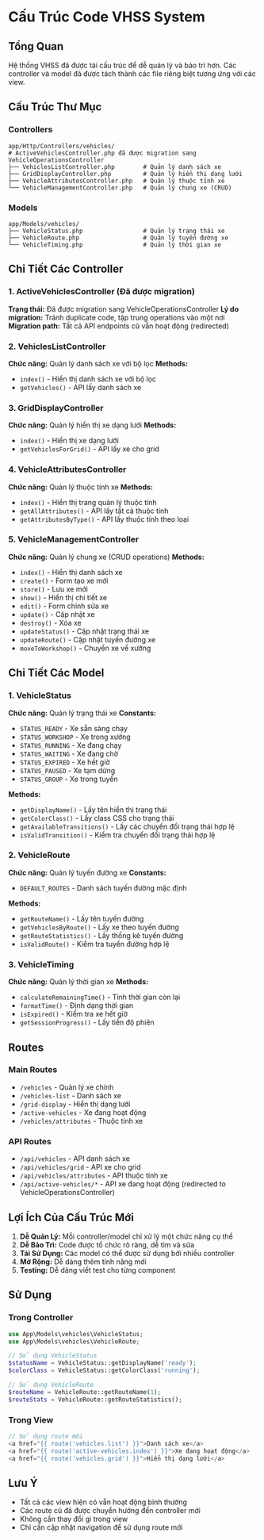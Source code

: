 # Cấu Trúc Code VHSS System

## Tổng Quan
Hệ thống VHSS đã được tái cấu trúc để dễ quản lý và bảo trì hơn. Các controller và model đã được tách thành các file riêng biệt tương ứng với các view.

## Cấu Trúc Thư Mục

### Controllers
```
app/Http/Controllers/vehicles/
# ActiveVehiclesController.php đã được migration sang VehicleOperationsController
├── VehiclesListController.php        # Quản lý danh sách xe
├── GridDisplayController.php         # Quản lý hiển thị dạng lưới
├── VehicleAttributesController.php   # Quản lý thuộc tính xe
└── VehicleManagementController.php   # Quản lý chung xe (CRUD)
```

### Models
```
app/Models/vehicles/
├── VehicleStatus.php                 # Quản lý trạng thái xe
├── VehicleRoute.php                  # Quản lý tuyến đường xe
└── VehicleTiming.php                 # Quản lý thời gian xe
```

## Chi Tiết Các Controller

### 1. ActiveVehiclesController (Đã được migration)
**Trạng thái:** Đã được migration sang VehicleOperationsController
**Lý do migration:** Tránh duplicate code, tập trung operations vào một nơi
**Migration path:** Tất cả API endpoints cũ vẫn hoạt động (redirected)

### 2. VehiclesListController
**Chức năng:** Quản lý danh sách xe với bộ lọc
**Methods:**
- `index()` - Hiển thị danh sách xe với bộ lọc
- `getVehicles()` - API lấy danh sách xe

### 3. GridDisplayController
**Chức năng:** Quản lý hiển thị xe dạng lưới
**Methods:**
- `index()` - Hiển thị xe dạng lưới
- `getVehiclesForGrid()` - API lấy xe cho grid

### 4. VehicleAttributesController
**Chức năng:** Quản lý thuộc tính xe
**Methods:**
- `index()` - Hiển thị trang quản lý thuộc tính
- `getAllAttributes()` - API lấy tất cả thuộc tính
- `getAttributesByType()` - API lấy thuộc tính theo loại

### 5. VehicleManagementController
**Chức năng:** Quản lý chung xe (CRUD operations)
**Methods:**
- `index()` - Hiển thị danh sách xe
- `create()` - Form tạo xe mới
- `store()` - Lưu xe mới
- `show()` - Hiển thị chi tiết xe
- `edit()` - Form chỉnh sửa xe
- `update()` - Cập nhật xe
- `destroy()` - Xóa xe
- `updateStatus()` - Cập nhật trạng thái xe
- `updateRoute()` - Cập nhật tuyến đường xe
- `moveToWorkshop()` - Chuyển xe về xưởng

## Chi Tiết Các Model

### 1. VehicleStatus
**Chức năng:** Quản lý trạng thái xe
**Constants:**
- `STATUS_READY` - Xe sẵn sàng chạy
- `STATUS_WORKSHOP` - Xe trong xưởng
- `STATUS_RUNNING` - Xe đang chạy
- `STATUS_WAITING` - Xe đang chờ
- `STATUS_EXPIRED` - Xe hết giờ
- `STATUS_PAUSED` - Xe tạm dừng
- `STATUS_GROUP` - Xe trong tuyến

**Methods:**
- `getDisplayName()` - Lấy tên hiển thị trạng thái
- `getColorClass()` - Lấy class CSS cho trạng thái
- `getAvailableTransitions()` - Lấy các chuyển đổi trạng thái hợp lệ
- `isValidTransition()` - Kiểm tra chuyển đổi trạng thái hợp lệ

### 2. VehicleRoute
**Chức năng:** Quản lý tuyến đường xe
**Constants:**
- `DEFAULT_ROUTES` - Danh sách tuyến đường mặc định

**Methods:**
- `getRouteName()` - Lấy tên tuyến đường
- `getVehiclesByRoute()` - Lấy xe theo tuyến đường
- `getRouteStatistics()` - Lấy thống kê tuyến đường
- `isValidRoute()` - Kiểm tra tuyến đường hợp lệ

### 3. VehicleTiming
**Chức năng:** Quản lý thời gian xe
**Methods:**
- `calculateRemainingTime()` - Tính thời gian còn lại
- `formatTime()` - Định dạng thời gian
- `isExpired()` - Kiểm tra xe hết giờ
- `getSessionProgress()` - Lấy tiến độ phiên

## Routes

### Main Routes
- `/vehicles` - Quản lý xe chính
- `/vehicles-list` - Danh sách xe
- `/grid-display` - Hiển thị dạng lưới
- `/active-vehicles` - Xe đang hoạt động
- `/vehicles/attributes` - Thuộc tính xe

### API Routes
- `/api/vehicles` - API danh sách xe
- `/api/vehicles/grid` - API xe cho grid
- `/api/vehicles/attributes` - API thuộc tính xe
- `/api/active-vehicles/*` - API xe đang hoạt động (redirected to VehicleOperationsController)

## Lợi Ích Của Cấu Trúc Mới

1. **Dễ Quản Lý:** Mỗi controller/model chỉ xử lý một chức năng cụ thể
2. **Dễ Bảo Trì:** Code được tổ chức rõ ràng, dễ tìm và sửa
3. **Tái Sử Dụng:** Các model có thể được sử dụng bởi nhiều controller
4. **Mở Rộng:** Dễ dàng thêm tính năng mới
5. **Testing:** Dễ dàng viết test cho từng component

## Sử Dụng

### Trong Controller
```php
use App\Models\vehicles\VehicleStatus;
use App\Models\vehicles\VehicleRoute;

// Sử dụng VehicleStatus
$statusName = VehicleStatus::getDisplayName('ready');
$colorClass = VehicleStatus::getColorClass('running');

// Sử dụng VehicleRoute
$routeName = VehicleRoute::getRouteName(1);
$routeStats = VehicleRoute::getRouteStatistics();
```

### Trong View
```php
// Sử dụng route mới
<a href="{{ route('vehicles.list') }}">Danh sách xe</a>
<a href="{{ route('active-vehicles.index') }}">Xe đang hoạt động</a>
<a href="{{ route('vehicles.grid') }}">Hiển thị dạng lưới</a>
```

## Lưu Ý

- Tất cả các view hiện có vẫn hoạt động bình thường
- Các route cũ đã được chuyển hướng đến controller mới
- Không cần thay đổi gì trong view
- Chỉ cần cập nhật navigation để sử dụng route mới
